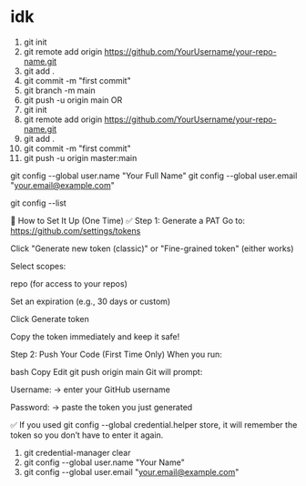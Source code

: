 # idk

1. git init
2. git remote add origin https://github.com/YourUsername/your-repo-name.git
3. git add .
4. git commit -m "first commit"
5. git branch -m main
6. git push -u origin main
      OR
1. git init
2. git remote add origin https://github.com/YourUsername/your-repo-name.git
3. git add .
4. git commit -m "first commit"
5. git push -u origin master:main

git config --global user.name "Your Full Name"
git config --global user.email "your.email@example.com"

git config --list

🔧 How to Set It Up (One Time)
✅ Step 1: Generate a PAT
Go to: https://github.com/settings/tokens

Click "Generate new token (classic)" or "Fine-grained token" (either works)

Select scopes:

repo (for access to your repos)

Set an expiration (e.g., 30 days or custom)

Click Generate token

Copy the token immediately and keep it safe!

Step 2: Push Your Code (First Time Only)
When you run:

bash
Copy
Edit
git push origin main
Git will prompt:

Username: → enter your GitHub username

Password: → paste the token you just generated

✅ If you used git config --global credential.helper store, it will remember the token so you don’t have to enter it again.



1. git credential-manager clear
2. git config --global user.name "Your Name"
3. git config --global user.email "your.email@example.com"

